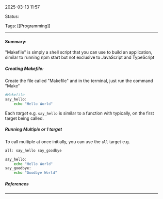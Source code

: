 2025-03-13 11:57

Status:

Tags: [[Programming]]

---
#### **Summary:**

"Makefile" is simply a shell script that you can use to build an application, similar to running npm start but not exclusive to JavaScript and TypeScript

##### **Creating Makefile:**

Create the file called "Makefile" and in the terminal, just run the command "Make"

```bash
#Makefile
say_hello:
    echo "Hello World"
```

Each *target* e.g. `say_hello` is similar to a function with typically, on the first target being called.

##### **Running Multiple or 1 target**

To call multiple at once initially, you can use the `all` target e.g.

```bash
all: say_hello say_goodbye 

say_hello:
    echo "Hello World"
say_goodbye:
    echo "Goodbye World"

```




##### References
----
